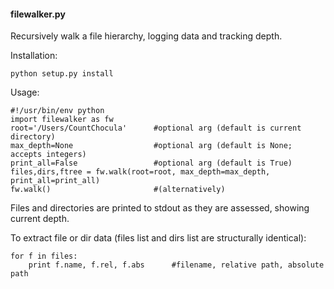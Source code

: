 <h4>filewalker.py</h4>

Recursively walk a file hierarchy, logging data and tracking depth. 

Installation: 

`python setup.py install`


Usage:

	#!/usr/bin/env python
	import filewalker as fw
	root='/Users/CountChocula'		#optional arg (default is current directory)
	max_depth=None					#optional arg (default is None; accepts integers)
	print_all=False					#optional arg (default is True)
	files,dirs,ftree = fw.walk(root=root, max_depth=max_depth, print_all=print_all)
	fw.walk()						#(alternatively)	

Files and directories are printed to stdout as they are assessed, showing current depth. 

To extract file or dir data (files list and dirs list are structurally identical):

	for f in files:
		print f.name, f.rel, f.abs		#filename, relative path, absolute path
